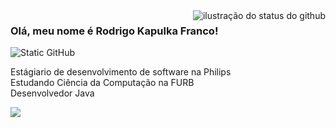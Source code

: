<img align='right' src="https://github-readme-stats.vercel.app/api?username=rkfranco&show_icons=true&title_color=783c00&text_color=af552e&icon_color=783c00&bg_color=f8efd4&cache_seconds=2300&locale=pt-br" alt="ilustração do status do github">

### Olá, meu nome é Rodrigo Kapulka Franco!

<img src="https://img.shields.io/static/v1?label=Overview&message=rkfranco&color=f8efd4&style=for-the-badge&logo=GitHub" alt="Static GitHub">

<p> Estágiario de desenvolvimento de software na Philips<br/> Estudando Ciência da Computação na FURB<br/> Desenvolvedor Java</p>

<a href="https://www.linkedin.com/in/rodrigo-kapulka-franco-55b633245/" target="_blank"><img src="https://img.shields.io/badge/linkedin-%230077B5.svg?style=for-the-badge&logo=linkedin&logoColor=white"></img></a>

